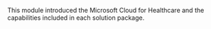 This module introduced the Microsoft Cloud for Healthcare and the capabilities included in each solution package.

